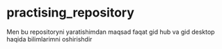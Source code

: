 # practising_repository
Men bu repositoryni yaratishimdan maqsad faqat gid hub va gid desktop haqida bilimlarimni oshirishdir
